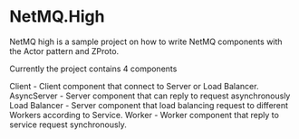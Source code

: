 # NetMQ.High

NetMQ high is a sample project on how to write NetMQ components with the Actor pattern and ZProto.

Currently the project contains 4 components

Client - Client component that connect to Server or Load Balancer.
AsyncServer - Server component that can reply to request asynchronously
Load Balancer - Server component that load balancing request to different Workers according to Service.
Worker - Worker component that reply to service request synchronously.
